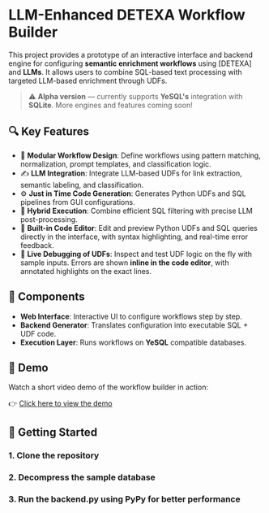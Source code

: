 # LLM-Enhanced DETEXA Workflow Builder

This project provides a prototype of an interactive interface and backend engine for configuring **semantic enrichment workflows** using [DETEXA] and **LLMs**. It allows users to combine SQL-based text processing with targeted LLM-based enrichment through UDFs.

> ⚠️ **Alpha version** — currently supports **YeSQL's** integration with **SQLite**. More engines and features coming soon!

## 🔍 Key Features

- 🧱 **Modular Workflow Design**: Define workflows using pattern matching, normalization, prompt templates, and classification logic.
- ✍️ **LLM Integration**: Integrate LLM-based UDFs for link extraction, semantic labeling, and classification.
- ⚙️ **Just in Time Code Generation**: Generates Python UDFs and SQL pipelines from GUI configurations.
- 🧪 **Hybrid Execution**: Combine efficient SQL filtering with precise LLM post-processing.
- 📝 **Built-in Code Editor**: Edit and preview Python UDFs and SQL queries directly in the interface, with syntax highlighting, and real-time error feedback.
- 🐞 **Live Debugging of UDFs**: Inspect and test UDF logic on the fly with sample inputs. Errors are shown **inline in the code editor**, with annotated highlights on the exact lines.

## 🧰 Components

- **Web Interface**: Interactive UI to configure workflows step by step.
- **Backend Generator**: Translates configuration into executable SQL + UDF code.
- **Execution Layer**: Runs workflows on **YeSQL** compatible databases. 

## 🎥 Demo

Watch a short video demo of the workflow builder in action:

👉 [Click here to view the demo](https://doi.org/10.5281/zenodo.16450765
)


## 🚀 Getting Started

### 1. Clone the repository
### 2. Decompress the sample database
### 3. Run the backend.py using PyPy for better performance
